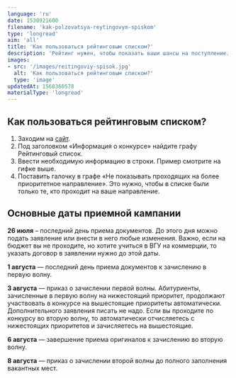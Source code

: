 ```yaml
---
language: 'ru'
date: 1530921600
filename: 'kak-polzovatsya-reytingovym-spiskom'
type: 'longread'
aim: 'all'
title: 'Как пользоваться рейтинговым списком?'
description: 'Рейтинг нужен, чтобы показать ваши шансы на поступление. В первом рейтинге...'lead: 'Рейтинг нужен, чтобы показать ваши шансы на поступление. В первом рейтинге находятся абсолютно все абитуриенты, которые подали документы на физический факультет. В рейтинговом списке по оригиналам находятся только студенты, которые предоставили оригинал аттестата. Именно этот список отражает минимальный балл.'
images:
- src: '/images/reitingoviy-spisok.jpg'
  alt: 'Как пользоваться рейтинговым списком?'
  type: 'image'
updatedAt: 1568360578
materialType: 'longread'
---
```

Как пользоваться рейтинговым списком?
-------------------------------------

1.  Заходим на [сайт](https://abitur.vsu.ru).
2.  Под заголовком «Информация о конкурсе» найдите графу Рейтинговый список.
3.  Ввести необходимую информацию в строки. Пример смотрите на гифке выше.
4.  Поставить галочку в графе «Не показывать проходящих на более приоритетное направление». Это нужно, чтобы в списке были только те, кто проходит на ваше направление.

Основные даты приемной кампании
-------------------------------

**26 июля** – последний день приема документов. До этого дня можно подать заявление или внести в него любые изменения. Важно, если на бюджет вы не проходите, но хотите учиться в ВГУ на коммерции, то указать договор в заявлении нужно до этой даты.

**1 августа** — последний день приема документов к зачислению в первую волну.

**3 августа** — приказ о зачислении первой волны. Абитуриенты, зачисленные в первую волну на нижестоящий приоритет, продолжают участвовать в конкурсе на вышестоящие приоритеты автоматически. Дополнительного заявления писать не надо. Если вы проходите по конкурсу во вторую волну, то автоматически отчисляетесь с нижестоящих приоритетов и зачисляетесь на вышестоящие.

**6 августа** — завершение приема оригиналов к зачислению во вторую волну.

**8 августа** — приказ о зачислении второй волны до полного заполнения вакантных мест.
